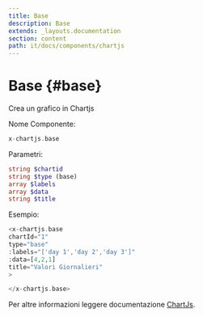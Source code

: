 ```yaml
---
title: Base
description: Base
extends: _layouts.documentation
section: content
path: it/docs/components/chartjs
---
```


# Base {#base}

Crea un grafico in Chartjs

Nome Componente:
```php
x-chartjs.base 
```

Parametri:

```php
string $chartid 
string $type (base)
array $labels
array $data
string $title
```

Esempio:

```php
<x-chartjs.base 
chartId="1" 
type="base" 
:labels="['day 1','day 2','day 3']" 
:data=[4,2,1] 
title="Valori Giornalieri"
>

</x-chartjs.base>
```

Per altre informazioni leggere documentazione [ChartJs](https://www.chartjs.org/docs/latest/).